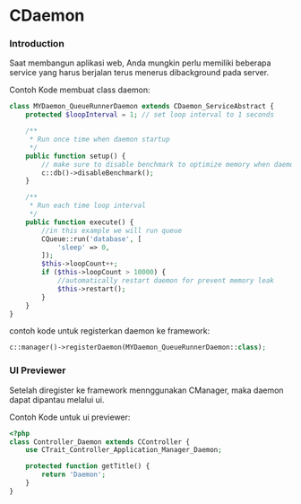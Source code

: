 # CDaemon

### Introduction

Saat membangun aplikasi web, Anda mungkin perlu memiliki beberapa service yang harus berjalan terus menerus dibackground pada server.



Contoh Kode membuat class daemon:
```php
class MYDaemon_QueueRunnerDaemon extends CDaemon_ServiceAbstract {
    protected $loopInterval = 1; // set loop interval to 1 seconds

    /**
     * Run once time when daemon startup
     */
    public function setup() {
        // make sure to disable benchmark to optimize memory when daemon running with query
        c::db()->disableBenchmark();
    }

    /**
     * Run each time loop interval
     */
    public function execute() {
        //in this example we will run queue
        CQueue::run('database', [
            'sleep' => 0,
        ]);
        $this->loopCount++;
        if ($this->loopCount > 10000) {
            //automatically restart daemon for prevent memory leak
            $this->restart();
        }
    }
}

```

contoh kode untuk registerkan daemon ke framework:
```php
c::manager()->registerDaemon(MYDaemon_QueueRunnerDaemon::class);

```

### UI Previewer

Setelah diregister ke framework mennggunakan CManager, maka daemon dapat dipantau melalui ui.

Contoh Kode untuk ui previewer:
```php
<?php
class Controller_Daemon extends CController {
    use CTrait_Controller_Application_Manager_Daemon;

    protected function getTitle() {
        return 'Daemon';
    }
}

```
